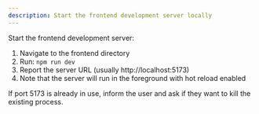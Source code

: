 ```yaml
---
description: Start the frontend development server locally
---
```


Start the frontend development server:

1. Navigate to the frontend directory
2. Run: `npm run dev`
3. Report the server URL (usually http://localhost:5173)
4. Note that the server will run in the foreground with hot reload enabled

If port 5173 is already in use, inform the user and ask if they want to kill the existing process.
